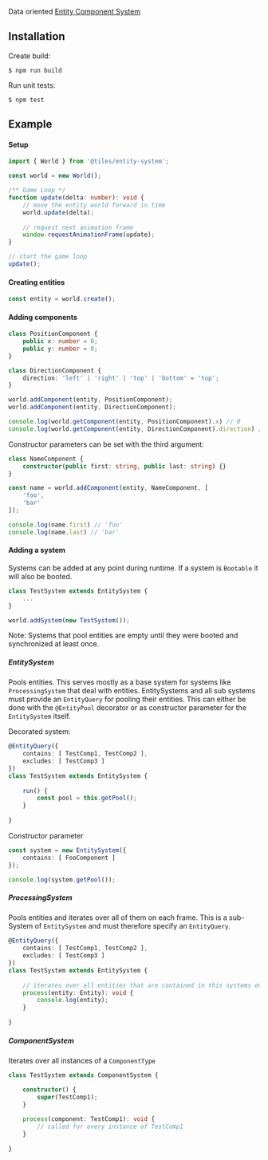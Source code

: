 Data oriented [Entity Component System](https://en.wikipedia.org/wiki/Entity%E2%80%93component%E2%80%93system)

## Installation

Create build:

```
$ npm run build
```

Run unit tests:

```
$ npm test
```

## Example 

#### Setup

```typescript
import { World } from '@tiles/entity-system';

const world = new World();

/** Game Loop */
function update(delta: number): void {
    // move the entity world forward in time
    world.update(delta);
    
    // request next animation frame
    window.requestAnimationFrame(update);
}

// start the game loop
update();
```

#### Creating entities

```typescript
const entity = world.create();
```

#### Adding components

```typescript
class PositionComponent {
    public x: number = 0;
    public y: number = 0;
}

class DirectionComponent {
    direction: 'left' | 'right' | 'top' | 'bottom' = 'top';
}

world.addComponent(entity, PositionComponent);
world.addComponent(entity, DirectionComponent);

console.log(world.getComponent(entity, PositionComponent).x) // 0
console.log(world.getComponent(entity, DirectionComponent).direction) // left
```

Constructor parameters can be set with the third argument:

```typescript
class NameComponent {
    constructor(public first: string, public last: string) {}
}

const name = world.addComponent(entity, NameComponent, [
    'foo', 
    'bar'
]);

console.log(name.first) // 'foo'
console.log(name.last) // 'bar'
```


#### Adding a system

Systems can be added at any point during runtime. If a system is ``Bootable`` it will also be booted. 

```typescript
class TestSystem extends EntitySystem {
    ...
}

world.addSystem(new TestSystem());
```

Note: Systems that pool entities are empty until they were booted and synchronized at least once.


##### EntitySystem

Pools entities. This serves mostly as a base system for systems like ``ProcessingSystem`` that deal with entities. EntitySystems and all sub systems must provide an ``EntityQuery`` for pooling their entities. This can either be done with the ``@EntityPool`` decorator or as constructor parameter for the ``EntitySystem`` itself.

Decorated system:

```typescript
@EntityQuery({
    contains: [ TestComp1, TestComp2 ],
    excludes: [ TestComp3 ]
})
class TestSystem extends EntitySystem {
    
    run() {
        const pool = this.getPool();
    }
    
}
```

Constructor parameter

```typescript
const system = new EntitySystem({
    contains: [ FooComponent ]
});

console.log(system.getPool());
```



##### ProcessingSystem

Pools entities and iterates over all of them on each frame. This is a sub-System of ``EntitySystem`` and must therefore specify an ``EntityQuery``.

```typescript
@EntityQuery({
    contains: [ TestComp1, TestComp2 ],
    excludes: [ TestComp3 ]
})
class TestSystem extends EntitySystem {
    
    // iterates over all entities that are contained in this systems entity pool
    process(entity: Entity): void {
        console.log(entity);
    }
    
}
```

##### ComponentSystem

Iterates over all instances of a ``ComponentType``

```typescript
class TestSystem extends ComponentSystem {

    constructor() {
        super(TestComp1);
    }
    
    process(component: TestComp1): void {
        // called for every instance of TestComp1
    }
    
}
```
